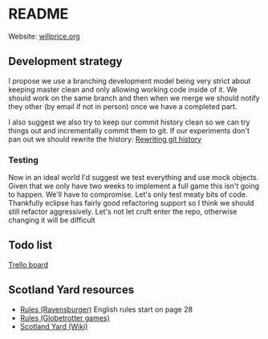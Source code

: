 # README
Website: [willprice.org](http://www.willprice.org/Coursework5-LocalGameNavigator)
## Development strategy
I propose we use a branching development model being very strict about keeping
master clean and only allowing working code inside of it. We should work on the
same branch and then when we merge we should notify they other (by email if not
in person) once we have a completed part.

I also suggest we also try to keep our commit history clean so we can try things
out and incrementally commit them to git. If our experiments don't pan out we
should rewrite the history:
[Rewriting git history](http://git-scm.com/book/ch6-4.html)

### Testing
Now in an ideal world I'd suggest we test everything and use mock objects. Given
that we only have two weeks to implement a full game this isn't going to happen.
We'll have to compromise. Let's only test meaty bits of code. Thankfully eclipse
has fairly good refactoring support so I think we should still refactor
aggressively. Let's not let cruft enter the repo, otherwise changing it will be
difficult

## Todo list
[Trello board](https://trello.com/b/2dPLIZ0c/scotland-yard-game)

## Scotland Yard resources

* [Rules
  (Ravensburger)](https://ravensburger01.webtrekk.net/558884580617240/re.pl?t=http%3A%2F%2Fwww.ravensburger.com%3A80%2Fspielanleitungen/ecm/Spielanleitungen/231250%20anl%201326321.pdf&c=de.Service.Spielanleitung.Scotland%20Yard)
  English rules start on page 28
* [Rules (Globetrotter
games)](http://globetrotter-games.com/index.htm?E&game/rules/eScotYd1.htm)
* [Scotland Yard
  (Wiki)](http://en.wikipedia.org/wiki/Scotland_Yard_(board_game))
